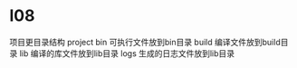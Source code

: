 # l08

项目更目录结构
project
    bin         可执行文件放到bin目录
    build       编译文件放到build目录
    lib         编译的库文件放到lib目录
    logs        生成的日志文件放到lib目录